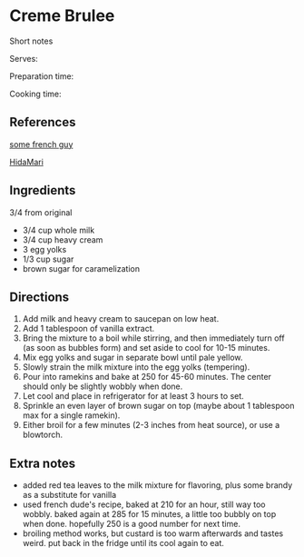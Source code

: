 # Creme Brulee

Short notes

Serves:

Preparation time:

Cooking time:

## References

[some french guy](https://www.thefrenchcookingacademy.com/creme-brulee/)

[HidaMari](https://www.youtube.com/watch?v=kMkHKMfs3RA)

## Ingredients

3/4 from original
- 3/4 cup whole milk
- 3/4 cup heavy cream
- 3 egg yolks
- 1/3 cup sugar
- brown sugar for caramelization

## Directions

1. Add milk and heavy cream to saucepan on low heat.
2. Add 1 tablespoon of vanilla extract.
3. Bring the mixture to a boil while stirring, and then immediately turn off (as soon as bubbles form) and set aside to cool for 10-15 minutes.
4. Mix egg yolks and sugar in separate bowl until pale yellow.
5. Slowly strain the milk mixture into the egg yolks (tempering).
6. Pour into ramekins and bake at 250 for 45-60 minutes. The center should only be slightly wobbly when done.
7. Let cool and place in refrigerator for at least 3 hours to set.
8. Sprinkle an even layer of brown sugar on top (maybe about 1 tablespoon max for a single ramekin).
9. Either broil for a few minutes (2-3 inches from heat source), or use a blowtorch.

## Extra notes
- added red tea leaves to the milk mixture for flavoring, plus some brandy as a substitute for vanilla
- used french dude's recipe, baked at 210 for an hour, still way too wobbly. baked again at 285 for 15 minutes, a little too bubbly on top when done. hopefully 250 is a good number for next time.
- broiling method works, but custard is too warm afterwards and tastes weird. put back in the fridge until its cool again to eat.